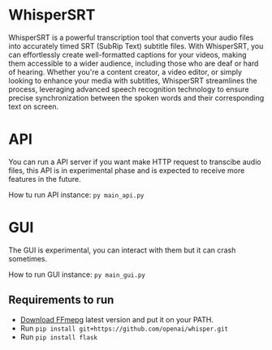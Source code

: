 # WhisperSRT

WhisperSRT is a powerful transcription tool that converts your audio files into accurately timed SRT (SubRip Text) subtitle files. With WhisperSRT, you can effortlessly create well-formatted captions for your videos, making them accessible to a wider audience, including those who are deaf or hard of hearing. Whether you're a content creator, a video editor, or simply looking to enhance your media with subtitles, WhisperSRT streamlines the process, leveraging advanced speech recognition technology to ensure precise synchronization between the spoken words and their corresponding text on screen.

# API

You can run a API server if you want make HTTP request to transcibe audio files, this API is in experimental phase and is expected to receive more features in the future.

How tu run API instance:
`py main_api.py`

# GUI

The GUI is experimental, you can interact with them but it can crash sometimes.

How to run GUI instance:
`py main_gui.py`

## Requirements to run
- [Download FFmepg](https://ffmpeg.org/) latest version and put it on your PATH.
- Run `pip install git+https://github.com/openai/whisper.git`
- Run `pip install flask`